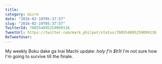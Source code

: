 ```yaml
---
title: 
category: micro
date: "2016-02-19T05:37:57"
slug: "2016-02-19T05:37:57"
TwitterId: 700554895259099136
TweetUrl: https://twitter.com/mark_philpot/status/700554895259099136
ReTweetUser: 
---
```


My weekly Boku dake ga Inai Machi update: *holy* *f'n* *$h1t*
I'm not sure how I'm going to survive till the finale.